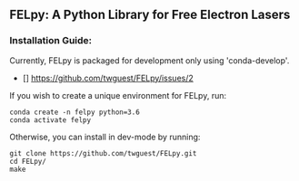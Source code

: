 ## FELpy: A Python Library for Free Electron Lasers 

### Installation Guide:
Currently, FELpy is packaged for development only using 'conda-develop'.

- [] https://github.com/twguest/FELpy/issues/2

If you wish to create a unique environment for FELpy, run:
```
conda create -n felpy python=3.6
conda activate felpy
```

Otherwise, you can install in dev-mode by running:
```
git clone https://github.com/twguest/FELpy.git
cd FELpy/
make
```


